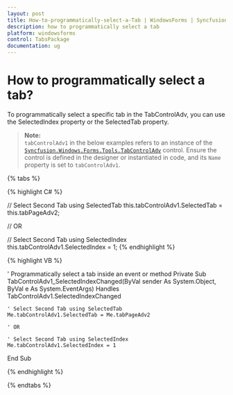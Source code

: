 ```yaml
---
layout: post
title: How-to-programmatically-select-a-Tab | WindowsForms | Syncfusion®
description: how to programmatically select a tab
platform: windowsforms
control: TabsPackage
documentation: ug
---
```


# How to programmatically select a tab?

To programmatically select a specific tab in the TabControlAdv, you can use the SelectedIndex property or the SelectedTab property.

> **Note:**  
> `tabControlAdv1` in the below examples refers to an instance of the [`Syncfusion.Windows.Forms.Tools.TabControlAdv`](https://help.syncfusion.com/cr/windowsforms/Syncfusion.Windows.Forms.Tools.TabControlAdv.html) control. Ensure the control is defined in the designer or instantiated in code, and its `Name` property is set to `tabControlAdv1`.

{% tabs %}

{% highlight C# %}

// Select Second Tab using SelectedTab
this.tabControlAdv1.SelectedTab = this.tabPageAdv2;

// OR

// Select Second Tab using SelectedIndex
this.tabControlAdv1.SelectedIndex = 1;
{% endhighlight %}

{% highlight VB %}

' Programmatically select a tab inside an event or method
Private Sub TabControlAdv1_SelectedIndexChanged(ByVal sender As System.Object, ByVal e As System.EventArgs) Handles TabControlAdv1.SelectedIndexChanged

    ' Select Second Tab using SelectedTab
    Me.tabControlAdv1.SelectedTab = Me.tabPageAdv2

    ' OR

    ' Select Second Tab using SelectedIndex
    Me.tabControlAdv1.SelectedIndex = 1

End Sub

{% endhighlight %}

{% endtabs %}




